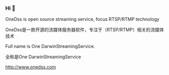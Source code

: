 ### Hi 👋

<!--
**onedss/onedss** is a ✨ _special_ ✨ repository because its `README.md` (this file) appears on your GitHub profile.

Here are some ideas to get you started:

- 🔭 I’m currently working on ...
- 🌱 I’m currently learning ...
- 👯 I’m looking to collaborate on ...
- 🤔 I’m looking for help with ...
- 💬 Ask me about ...
- 📫 How to reach me: ...
- 😄 Pronouns: ...
- ⚡ Fun fact: ...
-->
OneDss is open source streaming service, focus RTSP/RTMP technology

OneDss是一款开源的流媒体服务器软件，专注于（RTSP/RTMP）相关的流媒体技术

Full name is One DarwinStreamingService.

全称是One DarwinStreamingService

http://www.onedss.com
